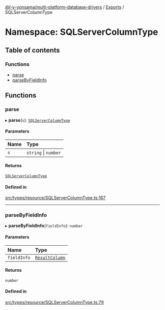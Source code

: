 [@l-v-yonsama/multi-platform-database-drivers](../README.md) / [Exports](../modules.md) / SQLServerColumnType

# Namespace: SQLServerColumnType

## Table of contents

### Functions

- [parse](SQLServerColumnType.md#parse)
- [parseByFieldInfo](SQLServerColumnType.md#parsebyfieldinfo)

## Functions

### parse

▸ **parse**(`s`): [`SQLServerColumnType`](../enums/SQLServerColumnType-1.md)

#### Parameters

| Name | Type |
| :------ | :------ |
| `s` | `string` \| `number` |

#### Returns

[`SQLServerColumnType`](../enums/SQLServerColumnType-1.md)

#### Defined in

[src/types/resource/SQLServerColumnType.ts:167](https://github.com/l-v-yonsama/db-drivers/blob/159e4b0300e66858605f0ff4515da97e61eada2d/src/types/resource/SQLServerColumnType.ts#L167)

___

### parseByFieldInfo

▸ **parseByFieldInfo**(`fieldInfo`): `number`

#### Parameters

| Name | Type |
| :------ | :------ |
| `fieldInfo` | [`ResultColumn`](../modules.md#resultcolumn) |

#### Returns

`number`

#### Defined in

[src/types/resource/SQLServerColumnType.ts:79](https://github.com/l-v-yonsama/db-drivers/blob/159e4b0300e66858605f0ff4515da97e61eada2d/src/types/resource/SQLServerColumnType.ts#L79)
